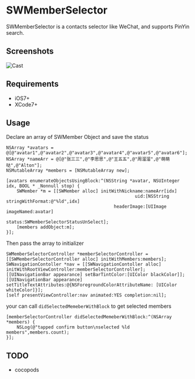 # SWMemberSelector

SWMemberSelector is a contacts selector like WeChat, and supports PinYin search.

## Screenshots

![Cast](http://7o51ag.com1.z0.glb.clouddn.com/github_swmemberselector.gif)

## Requirements

* iOS7+
* XCode7+

## Usage

Declare an array of SWMember Object and save the status

```
NSArray *avatars = @[@"avatar1",@"avatar2",@"avatar3",@"avatar4",@"avatar5",@"avatar6"];
NSArray *nameArr = @[@"张三三",@"李思思",@"王五五",@"周溜溜",@"萌萌哒",@"Alton"];
NSMutableArray *members = [NSMutableArray new];
    
[avatars enumerateObjectsUsingBlock:^(NSString *avatar, NSUInteger idx, BOOL * _Nonnull stop) {
    SWMember *m = [[SWMember alloc] initWithNickname:nameArr[idx] 
                                                 uid:[NSString stringWithFormat:@"%ld",idx] 
                                         headerImage:[UIImage imageNamed:avatar] 
                                              status:SWMemberSelectorStatusUnSelect];
    [members addObject:m];
}];
```

Then pass the array to initializer

```
SWMemberSelectorController *memberSelectorController = [[SWMemberSelectorController alloc] initWithMembers:members];
SWNavigationContoller *nav = [[SWNavigationContoller alloc] initWithRootViewController:memberSelectorController];
[[UINavigationBar appearance] setBarTintColor:[UIColor blackColor]];
[[UINavigationBar appearance] setTitleTextAttributes:@{NSForegroundColorAttributeName: [UIColor whiteColor]}];
[self presentViewController:nav animated:YES completion:nil];
```
your can call `didSelectedMemeberWithBlock` to get selected members

```
[memberSelectorController didSelectedMemeberWithBlock:^(NSArray *members) {
    NSLog(@"tapped confirm button\nselected %ld members",members.count);
}];
```

## TODO
* cocopods
